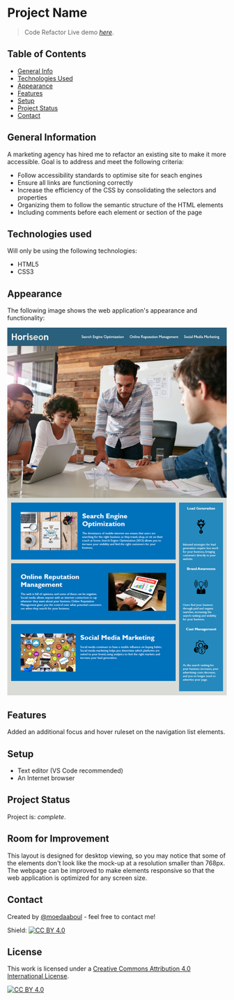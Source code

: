 # Project Name
> Code Refactor
> Live demo [_here_](https://www.example.com). 

## Table of Contents
* [General Info](#general-information)
* [Technologies Used](#technologies-used)
* [Appearance](#appearance)
* [Features](#features)
* [Setup](#setup)
* [Project Status](#features)
* [Contact](#contact)

## General Information
A marketing agency has hired me to refactor an existing site to make it more accessible. Goal is to address and meet the following criteria:

- Follow accessibility standards to optimise site for seach engines
- Ensure all links are functioning correctly
- Increase the efficiency of the CSS by consolidating the selectors and properties
- Organizing them to follow the semantic structure of the HTML elements
- Including comments before each element or section of the page

## Technologies used
Will only be using the following technologies: 

- HTML5
- CSS3

## Appearance
The following image shows the web application's appearance and functionality:

![The Horiseon webpage includes a navigation bar, a header image, and cards with text and images at the bottom of the page.](./Assets/images/01-demo.png)


## Features

Added an additional focus and hover ruleset on the navigation list elements.

## Setup
- Text editor (VS Code recommended)
- An Internet browser

## Project Status
Project is: _complete_. 


## Room for Improvement

This layout is designed for desktop viewing, so you may notice that some of the elements don't look like the mock-up at a resolution smaller than 768px. The webpage can be improved to make elements responsive so that the web application is optimized for any screen size.


## Contact
Created by [@moedaaboul](https://github.com/moedaaboul) - feel free to contact me!


Shield: [![CC BY 4.0][cc-by-shield]][cc-by]

## License
This work is licensed under a
[Creative Commons Attribution 4.0 International License][cc-by].

[![CC BY 4.0][cc-by-image]][cc-by]

[cc-by]: http://creativecommons.org/licenses/by/4.0/
[cc-by-image]: https://i.creativecommons.org/l/by/4.0/88x31.png
[cc-by-shield]: https://img.shields.io/badge/License-CC%20BY%204.0-lightgrey.svg


